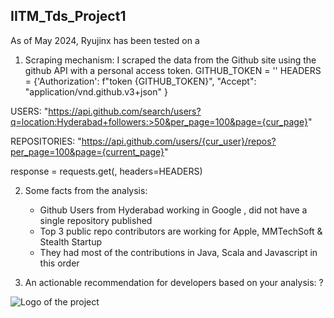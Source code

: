 ## IITM_Tds_Project1

As of May 2024, Ryujinx has been tested on a

1. Scraping mechanism: I scraped the data from the Github site using the github API with a personal access token.
          GITHUB_TOKEN =  '<personal-token>'
          HEADERS = {'Authorization': f"token {GITHUB_TOKEN}",
                     "Accept": "application/vnd.github.v3+json"
          }
   
USERS: "https://api.github.com/search/users?q=location:Hyderabad+followers:>50&per_page=100&page={cur_page}"

REPOSITORIES: "https://api.github.com/users/{cur_user}/repos?per_page=100&page={current_page}"

response = requests.get(<above-url>, headers=HEADERS)

   
2.  Some facts from the analysis:
    * Github Users from Hyderabad working in Google , did not have a single repository published
    * Top 3 public repo contributors are working for Apple, MMTechSoft &  Stealth Startup
    * They had most of the contributions in Java, Scala and Javascript in this order
      
3. An actionable recommendation for developers based on your analysis: ?

![Logo of the project](images/logo.png)
